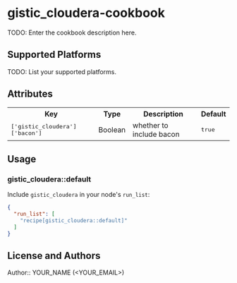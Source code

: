 # gistic_cloudera-cookbook

TODO: Enter the cookbook description here.

## Supported Platforms

TODO: List your supported platforms.

## Attributes

<table>
  <tr>
    <th>Key</th>
    <th>Type</th>
    <th>Description</th>
    <th>Default</th>
  </tr>
  <tr>
    <td><tt>['gistic_cloudera']['bacon']</tt></td>
    <td>Boolean</td>
    <td>whether to include bacon</td>
    <td><tt>true</tt></td>
  </tr>
</table>

## Usage

### gistic_cloudera::default

Include `gistic_cloudera` in your node's `run_list`:

```json
{
  "run_list": [
    "recipe[gistic_cloudera::default]"
  ]
}
```

## License and Authors

Author:: YOUR_NAME (<YOUR_EMAIL>)
